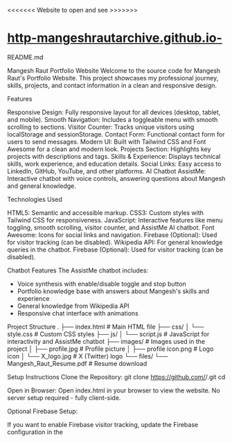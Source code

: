 <<<<<<< Website to open and see >>>>>>>
# [http-mangeshrautarchive.github.io-](https://mangeshraut712.github.io/mangeshrautarchive/)

README.md

Mangesh Raut Portfolio Website
Welcome to the source code for Mangesh Raut's Portfolio Website. This project showcases my professional journey, skills, projects, and contact information in a clean and responsive design.

Features

Responsive Design: Fully responsive layout for all devices (desktop, tablet, and mobile).
Smooth Navigation: Includes a toggleable menu with smooth scrolling to sections.
Visitor Counter: Tracks unique visitors using localStorage and sessionStorage.
Contact Form: Functional contact form for users to send messages.
Modern UI: Built with Tailwind CSS and Font Awesome for a clean and modern look.
Projects Section: Highlights key projects with descriptions and tags.
Skills & Experience: Displays technical skills, work experience, and education details.
Social Links: Easy access to LinkedIn, GitHub, YouTube, and other platforms.
AI Chatbot AssistMe: Interactive chatbot with voice controls, answering questions about Mangesh and general knowledge.

Technologies Used

HTML5: Semantic and accessible markup.
CSS3: Custom styles with Tailwind CSS for responsiveness.
JavaScript: Interactive features like menu toggling, smooth scrolling, visitor counter, and AssistMe AI chatbot.
Font Awesome: Icons for social links and navigation.
Firebase (Optional): Used for visitor tracking (can be disabled).
Wikipedia API: For general knowledge queries in the chatbot.
Firebase (Optional): Used for visitor tracking (can be disabled).

Chatbot Features
The AssistMe chatbot includes:
- Voice synthesis with enable/disable toggle and stop button
- Portfolio knowledge base with answers about Mangesh's skills and experience
- General knowledge from Wikipedia API
- Responsive chat interface with animations

Project Structure
.
├── index.html          # Main HTML file
├── css/
│   └── style.css       # Custom CSS styles
├── js/
│   └── script.js       # JavaScript for interactivity and AssistMe chatbot
├── images/             # Images used in the project
│   ├── profile.jpg     # Profile picture
│   ├── profile icon.png # Logo icon
│   └── X_logo.jpg      # X (Twitter) logo
└── files/
    └── Mangesh_Raut_Resume.pdf # Resume download

Setup Instructions
Clone the Repository:
git clone https://github.com/<your-username>/<repository-name>.git
cd <repository-name>

Open in Browser: Open index.html in your browser to view the website. No server setup required - fully client-side.

Optional Firebase Setup:

If you want to enable Firebase visitor tracking, update the Firebase configuration in the <script> section of index.html:
const firebaseConfig = {
    apiKey: "YOUR_API_KEY",
    authDomain: "YOUR_AUTH_DOMAIN",
    projectId: "YOUR_PROJECT_ID",
    storageBucket: "YOUR_STORAGE_BUCKET",
    messagingSenderId: "YOUR_MESSAGING_SENDER_ID",
    appId: "YOUR_APP_ID",
    measurementId: "YOUR_MEASUREMENT_ID"
};

Replace the placeholders with your Firebase project details.

Usage

Navigation

Click the menu button (☰) to open the overlay menu.
Use the close button (×) to close the menu.
Smooth scrolling is enabled for all navigation links.

Visitor Counter

The visitor counter increments only for unique visitors using localStorage and sessionStorage.

Contact Form

Fill out the form to send a message. The form currently logs data to the console or Firebase (if configured).

Customization

Update Profile Information

Modify the content in the index.html file under the respective sections:
About Me: Update the text in the #about section.
Skills: Add or remove skills in the #skills section.
Projects: Update project details in the #projects section.

Change Images

Replace the images in the images folder with your own. Ensure the file names match or update the paths in index.html.

Update Resume

Replace the Mangesh_Raut_Resume.pdf file in the files folder with your own resume.

Contributing
Contributions are welcome! If you have suggestions or improvements, feel free to fork the repository and submit a pull request.

License
This project is licensed under the MIT License.

Contact
If you have any questions or feedback, feel free to reach out:

Email: mbr63drexel@gmail.com
LinkedIn: linkedin.com/in/mangeshraut71298
GitHub: github.com/mangeshraut
Enjoy exploring the portfolio! 😊
